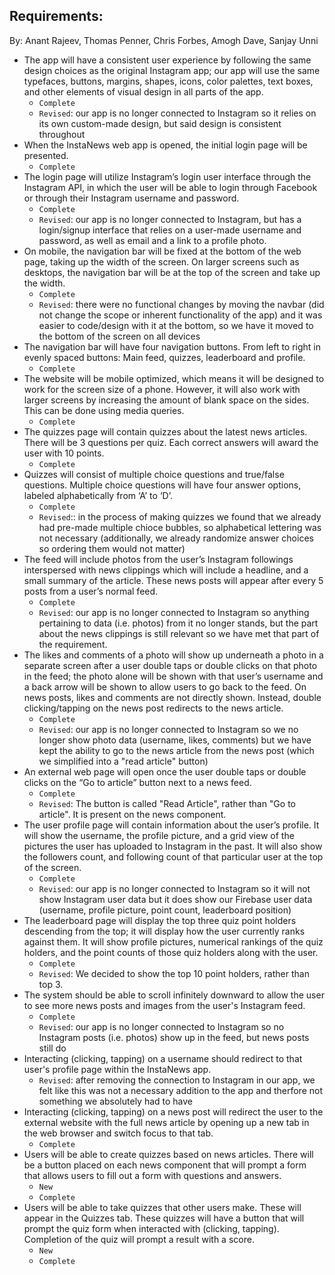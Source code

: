 ## Requirements: 

By: Anant Rajeev, Thomas Penner, Chris Forbes, Amogh Dave, Sanjay Unni

* The app will have a consistent user experience by following the same design choices as the original Instagram app; our app will use the same typefaces, buttons, margins, shapes, icons, color palettes, text boxes, and other elements of visual design in all parts of the app.
    + <code>Complete</code>
    + <code>Revised</code>: our app is no longer connected to Instagram so it relies on its own custom-made design, but said design is consistent throughout
* When the InstaNews web app is opened, the initial login page will be presented.
    + <code>Complete</code>
* The login page will utilize Instagram’s login user interface through the Instagram API, in which the user will be able to login through Facebook or through their Instagram username and password.
    + <code>Complete</code>
    + <code>Revised</code>: our app is no longer connected to Instagram, but has a login/signup interface that relies on a user-made username and password, as well as email and a link to a profile photo.
* On mobile, the navigation bar will be fixed at the bottom of the web page, taking up the width of the screen. On larger screens such as desktops, the navigation bar will be at the top of the screen and take up the width.
    + <code>Complete</code>
    + <code>Revised</code>: there were no functional changes by moving the navbar (did not change the scope or inherent             functionality of the app) and it was easier to code/design with it at the bottom, so we have it moved to the bottom of the      screen on all devices
*  The navigation bar will have four navigation buttons. From left to right in evenly spaced buttons: Main feed, quizzes, leaderboard and profile.
    + <code>Complete</code>
* The website will be mobile optimized, which means it will be designed to work for the screen size of a phone. However, it will also work with larger screens by increasing the amount of blank space on the sides. This can be done using media queries.
    + <code>Complete</code>
* The quizzes page will contain quizzes about the latest news articles. There will be 3 questions per quiz. Each correct answers will award the user with 10 points.
    + <code>Complete</code>
* Quizzes will consist of multiple choice questions and true/false questions. Multiple choice questions will have four answer options, labeled alphabetically from ‘A’ to ‘D’.
    + <code>Complete</code>
    + <code>Revised</code>:: in the process of making quizzes we found that we already had pre-made multiple chioce bubbles, so     alphabetical lettering was not necessary (additionally, we already randomize answer choices so ordering them would not          matter)
* The feed will include photos from the user’s Instagram followings interspersed with news clippings which will include a headline, and a small summary of the article. These news posts will appear after every 5 posts from a user’s normal feed. 
    + <code>Complete</code>
    + <code>Revised</code>: our app is no longer connected to Instagram so anything pertaining to data (i.e. photos) from it no     longer stands, but the part about the news clippings is still relevant so we have met that part of the requirement.
* The likes and comments of a photo will show up underneath a photo in a separate screen after a user double taps or double clicks on that photo in the feed; the photo alone will be shown with that user’s username and a back arrow will be shown to allow users to go back to the feed. On news posts, likes and comments are not directly shown. Instead, double clicking/tapping on the news post redirects to the news article. 
    + <code>Complete</code>
    + <code>Revised</code>: our app is no longer connected to Instagram so we no longer show photo data (username, likes,           comments) but we have kept the ability to go to the news article from the news post (which we simplified into a "read           article" button)
* An external web page will open once the user double taps or double clicks on the “Go to article” button next to a news feed.
    + <code>Complete</code>
    + <code>Revised</code>: The button is called "Read Article", rather than "Go to article". It is present on the news             component.
* The user profile page will contain information about the user’s profile. It will show the username, the profile picture, and a grid view of the pictures the user has uploaded to Instagram in the past. It will also show the followers count, and following count of that particular user at the top of the screen.
    + <code>Complete</code>
    + <code>Revised</code>: our app is no longer connected to Instagram so it will not show Instagram user data but it does         show our Firebase user data (username, profile picture, point count, leaderboard position)
* The leaderboard page will display the top three quiz point holders descending from the top; it will display how the user currently ranks against them. It will show profile pictures, numerical rankings of the quiz holders, and the point counts of those quiz holders along with the user.
    + <code>Complete</code>
    + <code>Revised</code>: We decided to show the top 10 point holders, rather than top 3.
* The system should be able to scroll infinitely downward to allow the user to see more news posts and images from the user's Instagram feed.
    + <code>Complete</code>
    + <code>Revised</code>: our app is no longer connected to Instagram so no Instagram posts (i.e. photos) show up in the          feed, but news posts still do
* Interacting (clicking, tapping) on a username should redirect to that user's profile page within the InstaNews app.
    + <code>Revised</code>: after removing the connection to Instagram in our app, we felt like this was not a necessary            addition to the app and therfore not something we absolutely had to have
* Interacting (clicking, tapping) on a news post will redirect the user to the external website with the full news article by opening up a new tab in the web browser and switch focus to that tab. 
    + <code>Complete</code>
* Users will be able to create quizzes based on news articles. There will be a button placed on each news component that will prompt a form that allows users to fill out a form with questions and answers.
    + <code>New</code>
    + <code>Complete</code>
* Users will be able to take quizzes that other users make. These will appear in the Quizzes tab. These quizzes will have a button that will prompt the quiz form when interacted with (clicking, tapping). Completion of the quiz will prompt a result with a score.
    + <code>New</code>
    + <code>Complete</code>
